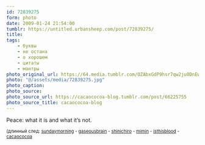 ```yaml
---
id: 72839275
form: photo
date: 2009-01-24 21:54:00
tumblr: https://untitled.urbansheep.com/post/72839275/
title:
tags:
    - буквы
    - не остана
    - о хорошем
    - цитаты
    - мантры
photo_original_url: https://64.media.tumblr.com/OZAbxGdP9hsr7qw2ju0DnEwro1_400.jpg
photo: "@/assets/media/72839275.jpg"
photo_caption:
photo_source:
photo_source_url: https://cacaococoa-blog.tumblr.com/post/66225755
photo_source_title: cacaococoa-blog
---
```


<p>Peace: what it is and what it’s not. </p>

<p><small>(длинный след: <a href="http://sundaymorning.tumblr.com/post/66430630/gaseousbrain-shinichiro-mimin">sundaymorning</a> - <a href="http://gaseousbrain.tumblr.com/post/66420269/shinichiro-mimin-isthisblood-cacaococoa">gaseousbrain</a> - <a href="http://shinichiro.tumblr.com/post/66334374/mimin-isthisblood-cacaococoa">shinichiro</a> - <a href="http://mimin.tumblr.com/post/66267074/isthisblood-cacaococoa">mimin</a> - <a href="http://isthisblood.tumblr.com/post/66244078/via-cacaococoa">isthisblood</a> - <a href="http://cacaococoa.tumblr.com/">cacaococoa</a></small></p>
